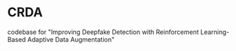 # CRDA
codebase for "Improving Deepfake Detection with Reinforcement Learning-Based Adaptive Data Augmentation"
